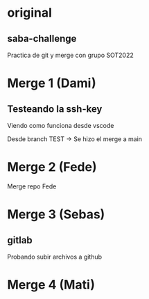 # original
## saba-challenge
Practica de git y merge con grupo SOT2022

# Merge 1 (Dami)
## Testeando la ssh-key

Viendo como funciona desde vscode

Desde branch TEST -> Se hizo el merge a main

# Merge 2 (Fede)
Merge repo Fede

# Merge 3 (Sebas)
## gitlab
Probando subir archivos a github

# Merge 4 (Mati)
